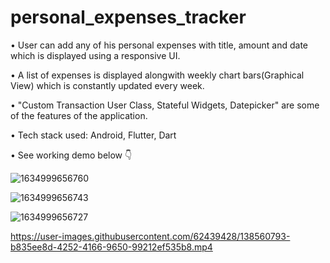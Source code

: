 # personal_expenses_tracker

• User can add any of his personal expenses with title, amount and date which is displayed using a responsive UI.

• A list of expenses is displayed alongwith weekly chart bars(Graphical View) which is constantly updated every week.
 
• "Custom Transaction User Class, Stateful Widgets, Datepicker" are some of the features of the application.

• Tech stack used: Android, Flutter, Dart

• See working demo below 👇

![1634999656760](https://user-images.githubusercontent.com/62439428/138560789-b45a473d-940d-4d44-9312-3e48f704226d.jpg)

![1634999656743](https://user-images.githubusercontent.com/62439428/138560787-8faacdb9-a5f4-4dfb-a0d0-90ca69b22774.jpg)

![1634999656727](https://user-images.githubusercontent.com/62439428/138560839-8ae1436b-f3b3-4aee-a5a6-eb47048ce393.jpg)

https://user-images.githubusercontent.com/62439428/138560793-b835ee8d-4252-4166-9650-99212ef535b8.mp4


